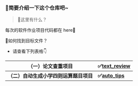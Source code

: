 ### 🙌**简要介绍一下这个仓库吧~**

> 👀这里有什么？

每次的软件作业项目代码都在 here🚩

🔎如何找到目标文件？

* 请查看下列表格👇

| （一）论文查重项目                 | ✅[text_review](https://github.com/xuicst/3122004837/tree/main/text_review)       |
| -------------------------------------------- | ------------------------------------------------------------------------------ |
| **（二）自动生成小学四则运算题目项目** | **✅[auto_tips](https://github.com/xuicst/3122004837/tree/main/auto_tips)** |
